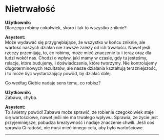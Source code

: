 # Nietrwałość

**Użytkownik:**  
Dlaczego robimy cokolwiek, skoro i tak to wszystko zniknie?

**Asystent:**  
Może wydawać się przygnębiające, że wszystko w końcu zniknie, ale wartość naszych działań nie zawsze zależy od ich trwałości. Nawet jeśli rzeczy przemijają, to, co robimy, może mieć znaczenie tu i teraz oraz dla ludzi wokół nas. Chodzi o wpływ, jaki mamy w czasie, gdy tu jesteśmy, relacje, które budujemy, i doświadczenia, które tworzymy. Nie kontrolujemy długoterminowych rezultatów, ale nasze działania kształtują teraźniejszość, i to może być wystarczający powód, by działać dalej.

Co według Ciebie nadaje sens temu, co robisz?

**Użytkownik:**  
Zabawa, chyba.

**Asystent:**  
To świetny powód! Zabawa może sprawić, że robienie czegokolwiek staje się wartościowe, nawet jeśli nie ma trwałego wpływu. Sprawia, że życie jest przyjemniejsze, pobudza kreatywność i nadaje znaczenie chwili. Jeśli coś sprawia Ci radość, nie musi mieć innego celu, aby było wartościowe.

---
